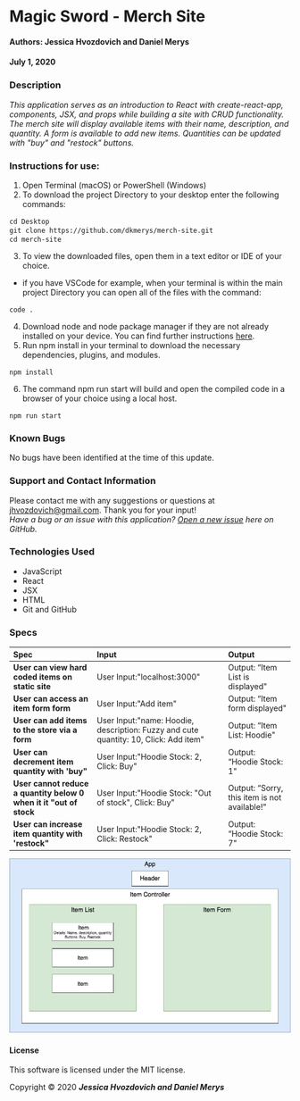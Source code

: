 # **Magic Sword - Merch Site**

#### Authors: **Jessica Hvozdovich and Daniel Merys**
#### July 1, 2020

### Description

_This application serves as an introduction to React with create-react-app, components, JSX, and props while building a site with CRUD functionality. The merch site will display available items with their name, description, and quantity. A form is available to add new items. Quantities can be updated with "buy" and "restock" buttons._

### Instructions for use:

1. Open Terminal (macOS) or PowerShell (Windows)
2. To download the project Directory to your desktop enter the following commands:
```
cd Desktop
git clone https://github.com/dkmerys/merch-site.git
cd merch-site
```
3. To view the downloaded files, open them in a text editor or IDE of your choice.
* if you have VSCode for example, when your terminal is within the main project Directory you can open all of the files with the command:
```
code .
```
4. Download node and node package manager if they are not already installed on your device. You can find further instructions [here](https://www.learnhowtoprogram.com/intermediate-javascript/getting-started-with-javascript-8d3b52cf-3755-481d-80c5-46f1d3a8ffeb/installing-node-js-14f2721a-61e0-44b3-af1f-73f17348c8f4).
5. Run npm install in your terminal to download the necessary dependencies, plugins, and modules.
```
npm install
```
6. The command npm run start will build and open the compiled code in a browser of your choice using a local host.
```
npm run start
```

### Known Bugs

No bugs have been identified at the time of this update.

### Support and Contact Information

Please contact me with any suggestions or questions at jhvozdovich@gmail.com. Thank you for your input!  
_Have a bug or an issue with this application? [Open a new issue](https://github.com/dkmerys/merch-site/issues) here on GitHub._

### Technologies Used

* JavaScript
* React
* JSX
* HTML
* Git and GitHub

### Specs
| Spec | Input | Output |
| :------------- | :------------- | :------------- |
| **User can view hard coded items on static site** | User Input:"localhost:3000" | Output: “Item List is displayed" |
| **User can access an item form form** | User Input:"Add item" | Output: “Item form displayed" |
| **User can add items to the store via a form** | User Input:"name: Hoodie, description: Fuzzy and cute quantity: 10, Click: Add item" | Output: “Item List: Hoodie" |
| **User can decrement item quantity with 'buy"** | User Input:"Hoodie Stock: 2, Click: Buy" | Output: “Hoodie Stock: 1" |
| **User cannot reduce a quantity below 0 when it it "out of stock** | User Input:"Hoodie Stock: "Out of stock", Click: Buy" | Output: “Sorry, this item is not available!" |
| **User can increase item quantity with 'restock"** | User Input:"Hoodie Stock: 2, Click: Restock" | Output: “Hoodie Stock: 7" |

![Diagram of React views](public/MerchSiteDiagram.jpg)

#### License

This software is licensed under the MIT license.

Copyright © 2020 **_Jessica Hvozdovich and Daniel Merys_**